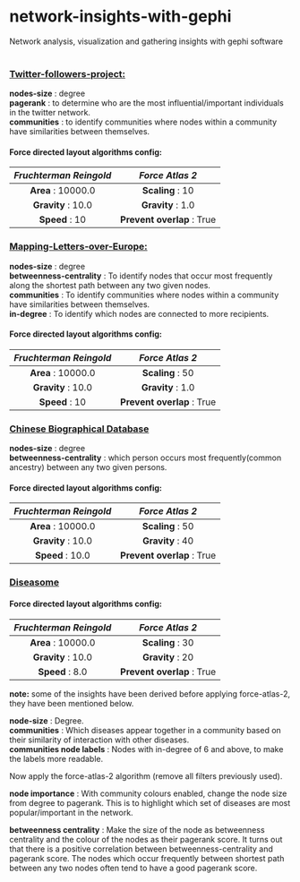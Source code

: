 # network-insights-with-gephi <br>
 Network analysis, visualization and gathering insights with gephi software <br><br>

### <ins>Twitter-followers-project:</ins> <br>
**nodes-size** : degree <br>
**pagerank** : to determine who are the most influential/important individuals in the twitter network. <br>
**communities** : to identify communities where nodes within a community have similarities between themselves. <br>

#### Force directed layout algorithms config:
|***Fruchterman Reingold***|***Force Atlas 2***|
|:------------:|:------------:|
|**Area** : 10000.0|**Scaling** : 10|
|**Gravity** : 10.0| **Gravity** : 1.0|
|**Speed** : 10|**Prevent overlap** : True|


### <ins>Mapping-Letters-over-Europe:</ins> <br>
**nodes-size** : degree <br>
**betweenness-centrality** : To identify nodes that occur most frequently along the shortest path between any two given nodes. <br>
**communities** : To identify communities where nodes within a community have similarities between themselves. <br>
**in-degree** : To identify which nodes are connected to more recipients. <br>

#### Force directed layout algorithms config:
|***Fruchterman Reingold***|***Force Atlas 2***|
|:------------:|:------------:|
|**Area** : 10000.0|**Scaling** : 50|
|**Gravity** : 10.0| **Gravity** : 1.0|
|**Speed** : 10|**Prevent overlap** : True|

### <ins>Chinese Biographical Database</ins> <br>
**nodes-size** : degree <br>
**betweenness-centrality** : which person occurs most frequently(common ancestry) between any two given persons. <br>

#### Force directed layout algorithms config:
|***Fruchterman Reingold***|***Force Atlas 2***|
|:------------:|:------------:|
|**Area** : 10000.0|**Scaling** : 50|
|**Gravity** : 10.0| **Gravity** : 40|
|**Speed** : 10.0|**Prevent overlap** : True|


### <ins>Diseasome</ins> <br>

#### Force directed layout algorithms config:
|***Fruchterman Reingold***|***Force Atlas 2***|
|:------------:|:------------:|
|**Area** : 10000.0|**Scaling** : 30|
|**Gravity** : 10.0| **Gravity** : 20|
|**Speed** : 8.0|**Prevent overlap** : True|

**note:** some of the insights have been derived before applying force-atlas-2, they have been mentioned below.<br>

**node-size** : Degree.<br>
**communities** : Which diseases appear together in a community based on their similarity of interaction with other diseases. <br>
**communities node labels** : Nodes with in-degree of 6 and above, to make the labels more readable. <br>

Now apply the force-atlas-2 algorithm (remove all filters previously used).<br>

**node importance** : With community colours enabled, change the node size from degree to pagerank. This is to highlight which set of diseases are most popular/important in the network.<br>

**betweenness centrality** : Make the size of the node as betweenness centrality and the colour of the nodes as their pagerank score. It turns out that there
is a positive correlation between betweenness-centrality and pagerank score. The nodes which occur frequently between shortest path between any two nodes often tend to have a good pagerank score. 


